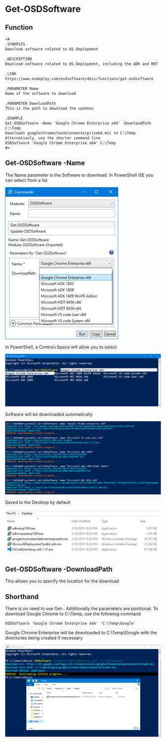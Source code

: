 # Get-OSDSoftware

## Function

```text
<#
.SYNOPSIS
Download software related to OS Deployment

.DESCRIPTION
Download software related to OS Deployment, including the ADK and MDT

.LINK
https://www.osdeploy.com/osdsoftware/docs/functions/get-osdsoftware

.PARAMETER Name
Name of the software to download

.PARAMETER DownloadPath
This is the path to download the updates

.EXAMPLE
Get-OSDSoftware -Name 'Google Chrome Enterprise x64' -DownloadPath C:\Temp
Downloads googlechromestandaloneenterprise64.msi to C:\Temp
Alternatively, use the shorter command line
OSDSoftware 'Google Chrome Enterprise x64' C:\Temp
#>
```

## Get-OSDSoftware -Name

The Name parameter is the Software to download.  In PowerShell ISE you can select from a list

![](../../../.gitbook/assets/2019-02-18_22-24-57.png)

In PowerShell, a Control+Space will allow you to select

![](../../../.gitbook/assets/2019-02-18_22-21-09%20%281%29.png)

Software will be downloaded automatically

![](../../../.gitbook/assets/2019-02-18_22-26-46.png)

Saved to the Desktop by default

![](../../../.gitbook/assets/2019-02-18_22-27-12.png)

## Get-OSDSoftware -DownloadPath

This allows you to specify the location for the download

## Shorthand

There is no need to use Get-.  Additionally the parameters are positional.  To download Google Chrome to C:\Temp, use the following command

```text
OSDSoftware 'Google Chrome Enterprise x64' 'C:\Temp\Google'
```

Google Chrome Enterprise will be downloaded to C:\Temp\Google with the directories being created if necessary

![](../../../.gitbook/assets/2019-02-18_22-33-26.png)

